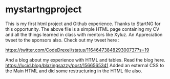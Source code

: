 # mystartngproject
This is my first html project and Github experience. Thanks to StartNG for this opportunity. The above file is a simple HTML page containing my CV and all the things learned in class with mentors like Xyluz. 
An Appreciation tweet to the sponsors also.
Check out my tweet here :

https://twitter.com/CodeDrexel/status/1164647384829300737?s=19

And a blog about my experience with HTML and tables. 
Read the blog here. https://lucid.blog/blazingsazzy/post/1566565341
 Added an external CSS to the Main HTML and did some restructuring in the HTML file also.
